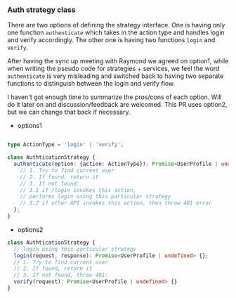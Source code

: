 ### Auth strategy class

There are two options of defining the strategy interface. One is having only one function `authenticate` which takes in the action type and handles login and verify accordingly. The other one is having two functions `login` and `verify`.

After having the sync up meeting with Raymond we agreed on option1, while when writing the pseudo code for strategies + services, we feel the word `authenticate` is very misleading and switched back to having two separate functions to distinguish between the login and verify flow.

I haven't got enough time to summarize the pros/cons of each option. Will do it later on and discussion/feedback are welcomed. This PR uses option2, but we can change that back if necessary.

- options1

```ts

type ActionType = 'login' | 'verify';

class AuthticationStrategy {
  authenticate(option: {action: ActionType}): Promise<UserProfile | undefined> {
    // 1. Try to find current user
    // 2. If found, return it
    // 3. If not found:
    // 3.1 if /login invokes this action,
    // performs login using this particular strategy
    // 3.2 if other API invokes this action, then throw 401 error
  };
}
```

- options2

```ts
class AuthticationStrategy {
  // login using this particular strategy
  login(request, response): Promise<UserProfile | undefined> {};
  // 1. Try to find current user
  // 2. If found, return it
  // 3. If not found, throw 401:
  verify(request): Promise<UserProfile | undefined> {}
}
```

